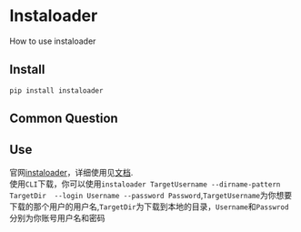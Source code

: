 # Instaloader
How to use instaloader
## Install
`pip install instaloader`
## Common Question

## Use
官网<a href="https://github.com/instaloader/instaloader?tab=readme-ov-file" target="_">instaloader</a>，详细使用见<a href="https://instaloader.github.io/" target="_">文档</a>.  
使用`CLI`下载，你可以使用`instaloader TargetUsername --dirname-pattern TargetDir  --login Username --password Password`,`TargetUsername`为你想要下载的那个用户的用户名,`TargetDir`为下载到本地的目录，`Username`和`Passwrod`分别为你账号用户名和密码



